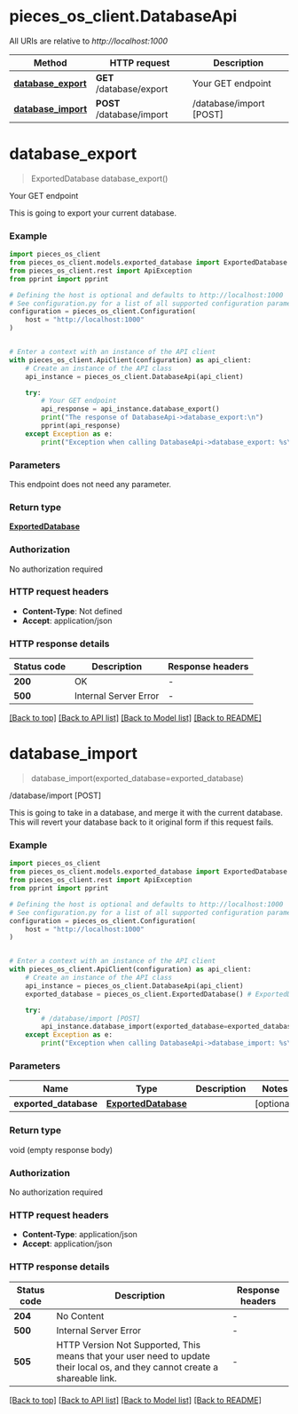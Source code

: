 # pieces_os_client.DatabaseApi

All URIs are relative to *http://localhost:1000*

Method | HTTP request | Description
------------- | ------------- | -------------
[**database_export**](DatabaseApi#database_export) | **GET** /database/export | Your GET endpoint
[**database_import**](DatabaseApi#database_import) | **POST** /database/import | /database/import [POST]


# **database_export**
> ExportedDatabase database_export()

Your GET endpoint

This is going to export your current database.

### Example


```python
import pieces_os_client
from pieces_os_client.models.exported_database import ExportedDatabase
from pieces_os_client.rest import ApiException
from pprint import pprint

# Defining the host is optional and defaults to http://localhost:1000
# See configuration.py for a list of all supported configuration parameters.
configuration = pieces_os_client.Configuration(
    host = "http://localhost:1000"
)


# Enter a context with an instance of the API client
with pieces_os_client.ApiClient(configuration) as api_client:
    # Create an instance of the API class
    api_instance = pieces_os_client.DatabaseApi(api_client)

    try:
        # Your GET endpoint
        api_response = api_instance.database_export()
        print("The response of DatabaseApi->database_export:\n")
        pprint(api_response)
    except Exception as e:
        print("Exception when calling DatabaseApi->database_export: %s\n" % e)
```



### Parameters

This endpoint does not need any parameter.

### Return type

[**ExportedDatabase**](ExportedDatabase)

### Authorization

No authorization required

### HTTP request headers

 - **Content-Type**: Not defined
 - **Accept**: application/json

### HTTP response details

| Status code | Description | Response headers |
|-------------|-------------|------------------|
**200** | OK |  -  |
**500** | Internal Server Error |  -  |

[[Back to top]](#) [[Back to API list]](../README#documentation-for-api-endpoints) [[Back to Model list]](../README#documentation-for-models) [[Back to README]](../README)

# **database_import**
> database_import(exported_database=exported_database)

/database/import [POST]

This is going to take in a database, and merge it with the current database. This will revert your database back to it original form if this request fails.

### Example


```python
import pieces_os_client
from pieces_os_client.models.exported_database import ExportedDatabase
from pieces_os_client.rest import ApiException
from pprint import pprint

# Defining the host is optional and defaults to http://localhost:1000
# See configuration.py for a list of all supported configuration parameters.
configuration = pieces_os_client.Configuration(
    host = "http://localhost:1000"
)


# Enter a context with an instance of the API client
with pieces_os_client.ApiClient(configuration) as api_client:
    # Create an instance of the API class
    api_instance = pieces_os_client.DatabaseApi(api_client)
    exported_database = pieces_os_client.ExportedDatabase() # ExportedDatabase |  (optional)

    try:
        # /database/import [POST]
        api_instance.database_import(exported_database=exported_database)
    except Exception as e:
        print("Exception when calling DatabaseApi->database_import: %s\n" % e)
```



### Parameters


Name | Type | Description  | Notes
------------- | ------------- | ------------- | -------------
 **exported_database** | [**ExportedDatabase**](ExportedDatabase)|  | [optional] 

### Return type

void (empty response body)

### Authorization

No authorization required

### HTTP request headers

 - **Content-Type**: application/json
 - **Accept**: application/json

### HTTP response details

| Status code | Description | Response headers |
|-------------|-------------|------------------|
**204** | No Content |  -  |
**500** | Internal Server Error |  -  |
**505** | HTTP Version Not Supported, This means that your user need to update their local os, and they cannot create a shareable link. |  -  |

[[Back to top]](#) [[Back to API list]](../README#documentation-for-api-endpoints) [[Back to Model list]](../README#documentation-for-models) [[Back to README]](../README)

